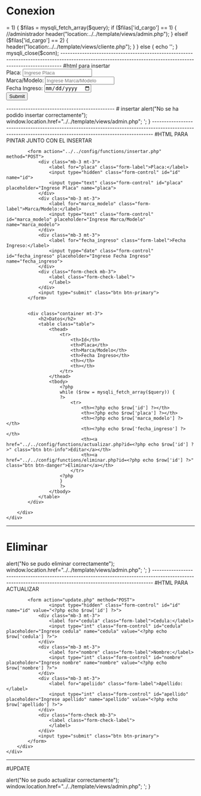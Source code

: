 # Conexion

<?php
function conectar()
{
    $host = "localhost";
    $user = "root";
    $pass = "";
    $bd = "crud2";
    $conn = mysqli_connect($host, $user, $pass, $bd);
    mysqli_select_db($conn, $bd);
    return $conn;
}



------------------------------------------------------------------------------------------------------------------------------------------------------------
#Validar login

<?php
include("../conexion.php");
$conn = conectar();

$usuario = $_POST['username'];
$password = $_POST['password'];
session_start();
$_SESSION['usuario'] = $usuario;

$sql = "SELECT*FROM usuario WHERE user='$usuario' and contraseña='$password' ";
$query = mysqli_query($conn, $sql);

if (mysqli_num_rows($query) >= 1) {

    $filas = mysqli_fetch_array($query);

    if ($filas['id_cargo'] == 1) { //administrador
        header("location:../../template/views/admin.php");
    } elseif ($filas['id_cargo'] == 2) {
        header("location:../../template/views/cliente.php");
    }
} else {
    echo '<script type="text/javascript">
    alert("Usuario o contraseña incorrecto!");
    window.location.href="../../login.php"; 
    </script>';
}

mysqli_close($conn);



------------------------------------------------------------------------------------------------------------------------------------------------------------
#html para insertar


<!DOCTYPE html>
<html lang="es">
<head>
    <meta charset="UTF-8">
    <meta http-equiv="X-UA-Compatible" content="IE=edge">
    <meta name="viewport" content="width=device-width, initial-scale=1.0">
    <link href="https://cdn.jsdelivr.net/npm/bootstrap@5.0.2/dist/css/bootstrap.min.css" rel="stylesheet" integrity="sha384-EVSTQN3/azprG1Anm3QDgpJLIm9Nao0Yz1ztcQTwFspd3yD65VohhpuuCOmLASjC" crossorigin="anonymous">
    <title>Insertar Datos</title>
</head>
<body>
    <div class="container mt-5">
        <div class="row">

            <form action="../../config/functions/insertar.php" method="POST">
                <div class="mb-3 mt-3">
                    <label for="placa" class="form-label">Placa:</label>
                    <input type="hidden" class="form-control" id="id" name="id">
                    <input type="text" class="form-control" id="placa" placeholder="Ingrese Placa" name="placa">
                </div>
                <div class="mb-3 mt-3">
                    <label for="marca_modelo" class="form-label">Marca/Modelo:</label>
                    <input type="text" class="form-control" id="marca_modelo" placeholder="Ingrese Marca/Modelo" name="marca_modelo">
                </div>
                <div class="mb-3 mt-3">
                    <label for="fecha_ingreso" class="form-label">Fecha Ingreso:</label>
                    <input type="date" class="form-control" id="fecha_ingreso" placeholder="Ingrese Fecha Ingreso" name="fecha_ingreso">
                </div>
                <div class="form-check mb-3">
                    <label class="form-check-label">
                    </label>
                </div>
                <input type="submit" class="btn btn-primary">
            </form>

        </div>
    </div>
</body>
<script src="https://cdn.jsdelivr.net/npm/bootstrap@5.0.2/dist/js/bootstrap.bundle.min.js" integrity="sha384-MrcW6ZMFYlzcLA8Nl+NtUVF0sA7MsXsP1UyJoMp4YLEuNSfAP+JcXn/tWtIaxVXM" crossorigin="anonymous"></script>
<script src="https://cdn.jsdelivr.net/npm/@popperjs/core@2.9.2/dist/umd/popper.min.js" integrity="sha384-IQsoLXl5PILFhosVNubq5LC7Qb9DXgDA9i+tQ8Zj3iwWAwPtgFTxbJ8NT4GN1R8p" crossorigin="anonymous"></script>
<script src="https://cdn.jsdelivr.net/npm/bootstrap@5.0.2/dist/js/bootstrap.min.js" integrity="sha384-cVKIPhGWiC2Al4u+LWgxfKTRIcfu0JTxR+EQDz/bgldoEyl4H0zUF0QKbrJ0EcQF" crossorigin="anonymous"></script>
</html>


---------------------------------------------
# insertar


<?php
include("../conexion.php");
$conn = conectar();

$placa = $_POST['placa'];
$marca_modelo = $_POST['marca_modelo'];
$fecha_ingreso = $_POST['fecha_ingreso'];

$sql = "INSERT INTO `vehiculo_taller` (`placa`, `marca_modelo`, `fecha_ingreso`) VALUES ('$placa', '$marca_modelo', '$fecha_ingreso') ";
$query = mysqli_query($conn, $sql);

if($query){
    header("location:../../template/views/admin.php");
}else{
    echo '<script type="text/javascript">
    alert("No se ha podido insertar correctamente");
    window.location.href="../../template/views/admin.php"; 
    </script>';
}


------------------------------------------------------------------------------------------------------------------------------------------------------------



#HTML PARA PINTAR JUNTO CON EL INSERTAR


<?php
include("../../config/conexion.php");
$conn = conectar();

$sql = "SELECT * FROM `vehiculo_taller` ";
$query = mysqli_query($conn, $sql);

?>
<!DOCTYPE html>
<html lang="es">
<head>
    <meta charset="UTF-8">
    <meta http-equiv="X-UA-Compatible" content="IE=edge">
    <meta name="viewport" content="width=device-width, initial-scale=1.0">
    <link href="https://cdn.jsdelivr.net/npm/bootstrap@5.0.2/dist/css/bootstrap.min.css" rel="stylesheet" integrity="sha384-EVSTQN3/azprG1Anm3QDgpJLIm9Nao0Yz1ztcQTwFspd3yD65VohhpuuCOmLASjC" crossorigin="anonymous">
    <title>Insertar Datos</title>
</head>
<body>
    <div class="container mt-5">
        <div class="row">
          
            <form action="../../config/functions/insertar.php" method="POST">
                <div class="mb-3 mt-3">
                    <label for="placa" class="form-label">Placa:</label>
                    <input type="hidden" class="form-control" id="id" name="id">
                    <input type="text" class="form-control" id="placa" placeholder="Ingrese Placa" name="placa">
                </div>
                <div class="mb-3 mt-3">
                    <label for="marca_modelo" class="form-label">Marca/Modelo:</label>
                    <input type="text" class="form-control" id="marca_modelo" placeholder="Ingrese Marca/Modelo" name="marca_modelo">
                </div>
                <div class="mb-3 mt-3">
                    <label for="fecha_ingreso" class="form-label">Fecha Ingreso:</label>
                    <input type="date" class="form-control" id="fecha_ingreso" placeholder="Ingrese Fecha Ingreso" name="fecha_ingreso">
                </div>
                <div class="form-check mb-3">
                    <label class="form-check-label">
                    </label>
                </div>
                <input type="submit" class="btn btn-primary">
            </form>


            <div class="container mt-3">
                <h2>Datos</h2>
                <table class="table">
                    <thead>
                        <tr>
                            <th>Id</th>
                            <th>Placa</th>
                            <th>Marca/Modelo</th>
                            <th>Fecha Ingreso</th>
                            <th></th>
                            <th></th>
                        </tr>
                    </thead>
                    <tbody>
                        <?php
                        while ($row = mysqli_fetch_array($query)) {
                        ?>
                            <tr>
                                <th><?php echo $row['id'] ?></th>
                                <th><?php echo $row['placa'] ?></th>
                                <th><?php echo $row['marca_modelo'] ?></th>
                                <th><?php echo $row['fecha_ingreso'] ?></th>
                                <th><a href="../../config/functions/actualizar.php?id=<?php echo $row['id'] ?>" class="btn btn-info">Editar</a></th>
                                <th><a href="../../config/functions/eliminar.php?id=<?php echo $row['id'] ?>" class="btn btn-danger">Eliminar</a></th>
                            </tr>
                        <?php
                        }
                        ?>
                    </tbody>
                </table>
            </div>

        </div>
    </div>
</body>
<script src="https://cdn.jsdelivr.net/npm/bootstrap@5.0.2/dist/js/bootstrap.bundle.min.js" integrity="sha384-MrcW6ZMFYlzcLA8Nl+NtUVF0sA7MsXsP1UyJoMp4YLEuNSfAP+JcXn/tWtIaxVXM" crossorigin="anonymous"></script>
<script src="https://cdn.jsdelivr.net/npm/@popperjs/core@2.9.2/dist/umd/popper.min.js" integrity="sha384-IQsoLXl5PILFhosVNubq5LC7Qb9DXgDA9i+tQ8Zj3iwWAwPtgFTxbJ8NT4GN1R8p" crossorigin="anonymous"></script>
<script src="https://cdn.jsdelivr.net/npm/bootstrap@5.0.2/dist/js/bootstrap.min.js" integrity="sha384-cVKIPhGWiC2Al4u+LWgxfKTRIcfu0JTxR+EQDz/bgldoEyl4H0zUF0QKbrJ0EcQF" crossorigin="anonymous"></script>
</html>



------------------------------------------------------------------------------------------------------------------------------------------------------------


# Eliminar


<?php
include("../conexion.php");
$conn = conectar();

$id = $_GET['id'];

$sql = "DELETE FROM cliente WHERE id = '$id' ";
$query = mysqli_query($conn, $sql);

if ($query) {
    header("location:../../template/views/admin.php");
} else {
    echo '<script type="text/javascript">
    alert("No se pudo eliminar correctamente");
    window.location.href="../../template/views/admin.php"; 
    </script>';
}

------------------------------------------------------------------------------------------------------------------------------------------------------------


#HTML PARA ACTUALIZAR


<?php
include("../conexion.php");
$conn = conectar();

$id = $_GET['id'];

$sql = "SELECT * FROM cliente WHERE id='$id' ";
$query = mysqli_query($conn,$sql);

$row = mysqli_fetch_array($query);

?>

<!DOCTYPE html>
<html lang="es">
<head>
    <meta charset="UTF-8">
    <meta http-equiv="X-UA-Compatible" content="IE=edge">
    <meta name="viewport" content="width=device-width, initial-scale=1.0">
    <link href="https://cdn.jsdelivr.net/npm/bootstrap@5.0.2/dist/css/bootstrap.min.css" rel="stylesheet" integrity="sha384-EVSTQN3/azprG1Anm3QDgpJLIm9Nao0Yz1ztcQTwFspd3yD65VohhpuuCOmLASjC" crossorigin="anonymous">
    <title>Document</title>
</head>
<body>
    <div class="container mt-5">
        <div class="row">
          
            <form action="update.php" method="POST">
                    <input type="hidden" class="form-control" id="id" name="id" value="<?php echo $row['id'] ?>">
                <div class="mb-3 mt-3">
                    <label for="cedula" class="form-label">Cedula:</label>
                    <input type="int" class="form-control" id="cedula" placeholder="Ingrese cedula" name="cedula" value="<?php echo $row['cedula'] ?>">
                </div>
                <div class="mb-3 mt-3">
                    <label for="nombre" class="form-label">Nombre:</label>
                    <input type="int" class="form-control" id="nombre" placeholder="Ingrese nombre" name="nombre" value="<?php echo $row['nombre'] ?>">
                </div>
                <div class="mb-3 mt-3">
                    <label for="apeliido" class="form-label">Apellido:</label>
                    <input type="int" class="form-control" id="apellido" placeholder="Ingrese apellido" name="apellido" value="<?php echo $row['apellido'] ?>">
                </div>
                <div class="form-check mb-3">
                    <label class="form-check-label">
                    </label>
                </div>
                <input type="submit" class="btn btn-primary">
            </form>
        </div>
    </div>

</body>
<script src="https://cdn.jsdelivr.net/npm/bootstrap@5.0.2/dist/js/bootstrap.bundle.min.js" integrity="sha384-MrcW6ZMFYlzcLA8Nl+NtUVF0sA7MsXsP1UyJoMp4YLEuNSfAP+JcXn/tWtIaxVXM" crossorigin="anonymous"></script>
<script src="https://cdn.jsdelivr.net/npm/@popperjs/core@2.9.2/dist/umd/popper.min.js" integrity="sha384-IQsoLXl5PILFhosVNubq5LC7Qb9DXgDA9i+tQ8Zj3iwWAwPtgFTxbJ8NT4GN1R8p" crossorigin="anonymous"></script>
<script src="https://cdn.jsdelivr.net/npm/bootstrap@5.0.2/dist/js/bootstrap.min.js" integrity="sha384-cVKIPhGWiC2Al4u+LWgxfKTRIcfu0JTxR+EQDz/bgldoEyl4H0zUF0QKbrJ0EcQF" crossorigin="anonymous"></script>
</html>


------------------------------------------------------------------------------------------------------------------------------------------------------------

#UPDATE


<?php
include("../conexion.php");
$conn = conectar();

$id = $_POST['id'];
$cedula = $_POST['cedula'];
$nombre = $_POST['nombre'];
$apellido = $_POST['apellido'];

$sql = "UPDATE `cliente` SET `cedula` = '$cedula', `nombre` = '$nombre', `apellido` = '$apellido' WHERE `id` = '$id' ";
$query = mysqli_query($conn, $sql);

if ($query) {
    header("location:../../template/views/admin.php");
} else {
    echo '<script type="text/javascript">
    alert("No se pudo actualizar correctamente");
    window.location.href="../../template/views/admin.php"; 
    </script>';
}

















